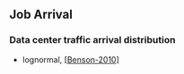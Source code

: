 ## Job Arrival


### Data center traffic arrival distribution
- lognormal, [[Benson-2010]](papers/BensonAAZ10-DC-traffic.md)
